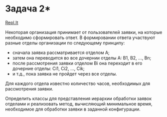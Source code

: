 # Задача 2*
[Repl.It](https://repl.it/@ArthurKhazbs/WinterJavaTask-2X)

Некоторая организация принимает от пользователей заявки, на которые необходимо сформировать ответ. В формировании ответа участвуют разные отделы организации по следующему принципу:
- сначала заявка рассматривается отделом A;
- затем она переводится во все дочернии отделы A: B1, B2, ..., Bn;
- после рассмотрения заявки отделом Bi она переходит в его дочерние отделы: Ci1, Ci2, ..., Cik;
- и т.д., пока заявка не пройдет через все отделы.

Для каждого отдела известно количество часов, необходимых для рассмотрения заявки.

Определить классы для представления иерархии обработки заявок отделами и реализовать метод, вычисляющий минимальное время, необходимое для обработки заявки в заданной конфигурации.

